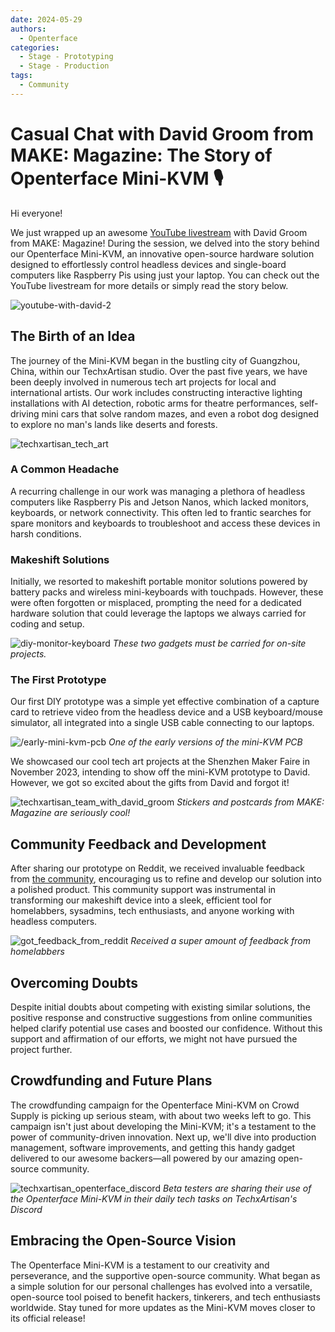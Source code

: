 ```yaml
---
date: 2024-05-29
authors:
  - Openterface
categories:
  - Stage - Prototyping
  - Stage - Production
tags:
  - Community
---
```


# Casual Chat with David Groom from MAKE: Magazine: The Story of Openterface Mini-KVM 🎙️

Hi everyone!

We just wrapped up an awesome [YouTube livestream](https://www.youtube.com/live/lwitzvmxsgc?si=s9a1t5_Sce5v22e1) with David Groom from MAKE: Magazine! During the session, we delved into the story behind our Openterface Mini-KVM, an innovative open-source hardware solution designed to effortlessly control headless devices and single-board computers like Raspberry Pis using just your laptop. You can check out the YouTube livestream for more details or simply read the story below.

![youtube-with-david-2](029/youtube-with-david.jpg)

<!-- more -->

## The Birth of an Idea

The journey of the Mini-KVM began in the bustling city of Guangzhou, China, within our TechxArtisan studio. Over the past five years, we have been deeply involved in numerous tech art projects for local and international artists. Our work includes constructing interactive lighting installations with AI detection, robotic arms for theatre performances, self-driving mini cars that solve random mazes, and even a robot dog designed to explore no man's lands like deserts and forests.

![techxartisan_tech_art](029/techxartisan_tech_art.jpg)

### A Common Headache
A recurring challenge in our work was managing a plethora of headless computers like Raspberry Pis and Jetson Nanos, which lacked monitors, keyboards, or network connectivity. This often led to frantic searches for spare monitors and keyboards to troubleshoot and access these devices in harsh conditions.

### Makeshift Solutions
Initially, we resorted to makeshift portable monitor solutions powered by battery packs and wireless mini-keyboards with touchpads. However, these were often forgotten or misplaced, prompting the need for a dedicated hardware solution that could leverage the laptops we always carried for coding and setup.

![diy-monitor-keyboard](029/diy-monitor-keyboard.jpg)
*These two gadgets must be carried for on-site projects.*

### The First Prototype
Our first DIY prototype was a simple yet effective combination of a capture card to retrieve video from the headless device and a USB keyboard/mouse simulator, all integrated into a single USB cable connecting to our laptops. 

![/early-mini-kvm-pcb](029/early-mini-kvm-pcb.jpg)
*One of the early versions of the mini-KVM PCB*

We showcased our cool tech art projects at the Shenzhen Maker Faire in November 2023, intending to show off the mini-KVM prototype to David. However, we got so excited about the gifts from David and forgot it!

![techxartisan_team_with_david_groom](029/techxartisan_team_with_david_groom.jpg)
*Stickers and postcards from MAKE: Magazine are seriously cool!*

## Community Feedback and Development
After sharing our prototype on Reddit, we received invaluable feedback from [the community](http://openterface.com/community/#community-contributors), encouraging us to refine and develop our solution into a polished product. This community support was instrumental in transforming our makeshift device into a sleek, efficient tool for homelabbers, sysadmins, tech enthusiasts, and anyone working with headless computers.

![got_feedback_from_reddit](029/got_feedback_from_reddit.jpg)
*Received a super amount of feedback from homelabbers*

## Overcoming Doubts
Despite initial doubts about competing with existing similar solutions, the positive response and constructive suggestions from online communities helped clarify potential use cases and boosted our confidence. Without this support and affirmation of our efforts, we might not have pursued the project further.

## Crowdfunding and Future Plans
The crowdfunding campaign for the Openterface Mini-KVM on Crowd Supply is picking up serious steam, with about two weeks left to go. This campaign isn't just about developing the Mini-KVM; it's a testament to the power of community-driven innovation. Next up, we'll dive into production management, software improvements, and getting this handy gadget delivered to our awesome backers—all powered by our amazing open-source community.

![techxartisan_openterface_discord](029/techxartisan_openterface_discord.jpg)
*Beta testers are sharing their use of the Openterface Mini-KVM in their daily tech tasks on TechxArtisan's Discord*

## Embracing the Open-Source Vision

The Openterface Mini-KVM is a testament to our creativity and perseverance, and the supportive open-source community. What began as a simple solution for our personal challenges has evolved into a versatile, open-source tool poised to benefit hackers, tinkerers, and tech enthusiasts worldwide. Stay tuned for more updates as the Mini-KVM moves closer to its official release!